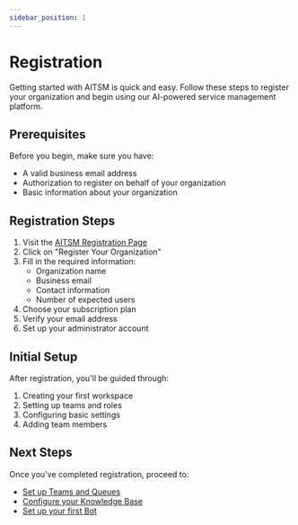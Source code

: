```yaml
---
sidebar_position: 1
---
```


# Registration

Getting started with AITSM is quick and easy. Follow these steps to register your organization and begin using our AI-powered service management platform.

## Prerequisites

Before you begin, make sure you have:
- A valid business email address
- Authorization to register on behalf of your organization
- Basic information about your organization

## Registration Steps

1. Visit the [AITSM Registration Page](https://aitsm.com/register)
2. Click on "Register Your Organization"
3. Fill in the required information:
   - Organization name
   - Business email
   - Contact information
   - Number of expected users
4. Choose your subscription plan
5. Verify your email address
6. Set up your administrator account

## Initial Setup

After registration, you'll be guided through:
1. Creating your first workspace
2. Setting up teams and roles
3. Configuring basic settings
4. Adding team members

## Next Steps

Once you've completed registration, proceed to:
- [Set up Teams and Queues](teams-and-queues)
- [Configure your Knowledge Base](knowledge-base)
- [Set up your first Bot](using-bot)
